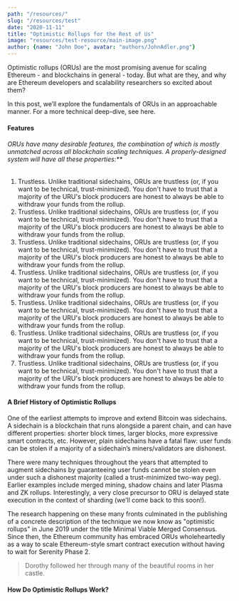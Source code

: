```yaml
---
path: "/resources/"
slug: "/resources/test"
date: "2020-11-11"
title: "Optimistic Rollups for the Rest of Us"
image: "resources/test-resource/main-image.png"
author: {name: "John Doe", avatar: "authors/JohnAdler.png"}
---
```


Optimistic rollups (ORUs) are the most promising avenue for scaling Ethereum - and blockchains in general - today. But what are they, and why are Ethereum developers and scalability researchers so excited about them?

In this post, we’ll explore the fundamentals of ORUs in an approachable manner. For a more technical deep-dive, see here.

#### Features

###### ORUs have many desirable features, the combination of which is mostly unmatched across all blockchain scaling techniques. A properly-designed system will have all these properties:**


1. Trustless. Unlike traditional sidechains, ORUs are trustless (or, if you want to be technical, trust-minimized). You don't have to trust that a majority of the URU's block producers are honest to always be able to withdraw your funds from the rollup.
1. Trustless. Unlike traditional sidechains, ORUs are trustless (or, if you want to be technical, trust-minimized). You don't have to trust that a majority of the URU's block producers are honest to always be able to withdraw your funds from the rollup.
1. Trustless. Unlike traditional sidechains, ORUs are trustless (or, if you want to be technical, trust-minimized). You don't have to trust that a majority of the URU's block producers are honest to always be able to withdraw your funds from the rollup.
1. Trustless. Unlike traditional sidechains, ORUs are trustless (or, if you want to be technical, trust-minimized). You don't have to trust that a majority of the URU's block producers are honest to always be able to withdraw your funds from the rollup.
1. Trustless. Unlike traditional sidechains, ORUs are trustless (or, if you want to be technical, trust-minimized). You don't have to trust that a majority of the URU's block producers are honest to always be able to withdraw your funds from the rollup.
1. Trustless. Unlike traditional sidechains, ORUs are trustless (or, if you want to be technical, trust-minimized). You don't have to trust that a majority of the URU's block producers are honest to always be able to withdraw your funds from the rollup.
1. Trustless. Unlike traditional sidechains, ORUs are trustless (or, if you want to be technical, trust-minimized). You don't have to trust that a majority of the URU's block producers are honest to always be able to withdraw your funds from the rollup.

#### A Brief History of Optimistic Rollups

One of the earliest attempts to improve and extend Bitcoin was sidechains. A sidechain is a blockchain that runs alongside a parent chain, and can have different properties: shorter block times, larger blocks, more expressive smart contracts, etc. However, plain sidechains have a fatal flaw: user funds can be stolen if a majority of a sidechain’s miners/validators are dishonest.

There were many techniques throughout the years that attempted to augment sidechains by guaranteeing user funds cannot be stolen even under such a dishonest majority (called a trust-minimized two-way peg). Earlier examples include merged mining, shadow chains and later Plasma and ZK rollups. Interestingly, a very close precursor to ORU is delayed state execution in the context of sharding (we’ll come back to this soon!).

The research happening on these many fronts culminated in the publishing of a concrete description of the technique we now know as "optimistic rollups" in June 2019 under the title Minimal Viable Merged Consensus. Since then, the Ethereum community has embraced ORUs wholeheartedly as a way to scale Ethereum-style smart contract execution without having to wait for Serenity Phase 2.

> Dorothy followed her through many of the beautiful rooms in her castle.

#### How Do Optimistic Rollups Work?


[^1]: This is the footnote.
